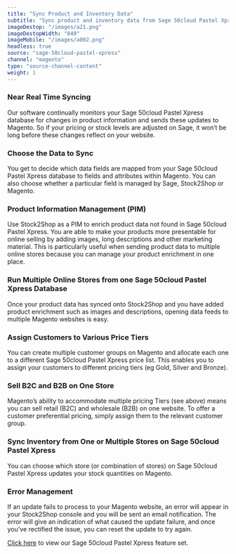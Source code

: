 ```yaml
---
title: "Sync Product and Inventory Data"
subtitle: "Sync product and inventory data from Sage 50cloud Pastel Xpress to Magento."
imageDestop: "/images/a21.png"
imageDestopWidth: "849"
imageMobile: "/images/a002.png"
headless: true
source: "sage-50cloud-pastel-xpress"
channel: "magento"
type: "source-channel-content"
weight: 1
---
```


### Near Real Time Syncing
Our software continually monitors your Sage 50cloud Pastel Xpress database for changes in product information and sends these updates to Magento. So if your pricing or stock levels are adjusted on Sage, it won’t be long before these changes reflect on your website.

### Choose the Data to Sync
You get to decide which data fields are mapped from your Sage 50cloud Pastel Xpress database to fields and attributes within Magento. You can also choose whether a particular field is managed by Sage, Stock2Shop or Magento.

### Product Information Management (PIM)
Use Stock2Shop as a PIM to enrich product data not found in Sage 50cloud Pastel Xpress. You are able to make your products more presentable for online selling by adding images, long descriptions and other marketing material. This is particularly useful when sending product data to multiple online stores because you can manage your product enrichment in one place.

### Run Multiple Online Stores from one Sage 50cloud Pastel Xpress Database
Once your product data has synced onto Stock2Shop and you have added product enrichment such as images and descriptions, opening data feeds to multiple Magento websites is easy.

### Assign Customers to Various Price Tiers
You can create multiple customer groups on Magento and allocate each one to a different Sage 50cloud Pastel Xpress price list. This enables you to assign your customers to different pricing tiers (eg Gold, Silver and Bronze). 

### Sell B2C and B2B on One Store
Magento’s ability to accommodate multiple pricing Tiers (see above) means you can sell retail (B2C) and wholesale (B2B) on one website. To offer a customer preferential pricing, simply assign them to the relevant customer group.

### Sync Inventory from One or Multiple Stores on Sage 50cloud Pastel Xpress
You can choose which store (or combination of stores) on Sage 50cloud Pastel Xpress updates your stock quantities on Magento.

### Error Management
If an update fails to process to your Magento website, an error will appear in your Stock2Shop console and you will be sent an email notification. The error will give an indication of what caused the update failure, and once you’ve rectified the issue, you can reset the update to try again.

[Click here](/help/features/sage-50cloud-pastel-xpress/ "Sage 50cloud Pastel Xpress Features") to view our Sage 50cloud Pastel Xpress feature set.